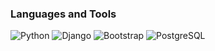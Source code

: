

### Languages and Tools
![Python](https://img.shields.io/badge/-Python-black?style=for-the-badge&logo=python)
![Django](https://img.shields.io/badge/-Django-black?style=for-the-badge&logo=django)
![Bootstrap](https://img.shields.io/badge/-bootstrap-black?style=for-the-badge&logo=bootstrap)
![PostgreSQL](https://img.shields.io/badge/-PostgreSQL-black?style=for-the-badge&logo=PostgreSQL)

